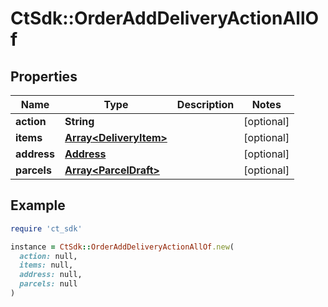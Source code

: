 # CtSdk::OrderAddDeliveryActionAllOf

## Properties

| Name | Type | Description | Notes |
| ---- | ---- | ----------- | ----- |
| **action** | **String** |  | [optional] |
| **items** | [**Array&lt;DeliveryItem&gt;**](DeliveryItem.md) |  | [optional] |
| **address** | [**Address**](Address.md) |  | [optional] |
| **parcels** | [**Array&lt;ParcelDraft&gt;**](ParcelDraft.md) |  | [optional] |

## Example

```ruby
require 'ct_sdk'

instance = CtSdk::OrderAddDeliveryActionAllOf.new(
  action: null,
  items: null,
  address: null,
  parcels: null
)
```

